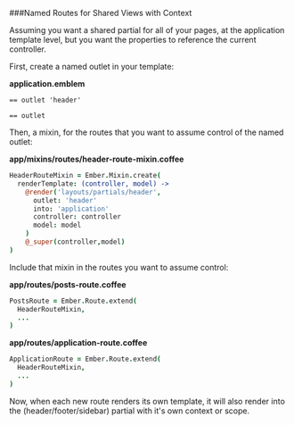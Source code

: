 ###Named Routes for Shared Views with Context

Assuming you want a shared partial for all of your pages, at the application template level, but you want the properties to reference the current controller.

First, create a named outlet in your template:

**application.emblem**
```haml
== outlet 'header'

== outlet
```

Then, a mixin, for the routes that you want to assume control of the named outlet:

**app/mixins/routes/header-route-mixin.coffee**
```coffee
HeaderRouteMixin = Ember.Mixin.create(
  renderTemplate: (controller, model) ->
    @render('layouts/partials/header',
      outlet: 'header'
      into: 'application'
      controller: controller
      model: model
    )
    @_super(controller,model)
)
```

Include that mixin in the routes you want to assume control:

**app/routes/posts-route.coffee**
```coffee
PostsRoute = Ember.Route.extend(
  HeaderRouteMixin,
  ...
)
```

**app/routes/application-route.coffee**
```coffee
ApplicationRoute = Ember.Route.extend(
  HeaderRouteMixin,
  ...
)
```

Now, when each new route renders its own template, it will also render into the
(header/footer/sidebar) partial with it's own context or scope.
